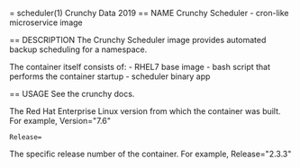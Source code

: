 = scheduler(1)
Crunchy Data
2019
== NAME
Crunchy Scheduler - cron-like microservice image

== DESCRIPTION
The Crunchy Scheduler image provides automated backup scheduling for a namespace.

The container itself consists of:
    - RHEL7 base image
    - bash script that performs the container startup
    - scheduler binary app

== USAGE
See the crunchy docs.

The Red Hat Enterprise Linux version from which the container was built. For example, Version="7.6"

`Release=`

The specific release number of the container. For example, Release="2.3.3"
